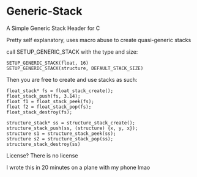 # Generic-Stack
A Simple Generic Stack Header for C

Pretty self explanatory, uses macro abuse to create quasi-generic stacks

call SETUP_GENERIC_STACK with the type and size:

```
SETUP_GENERIC_STACK(float, 16)
SETUP_GENERIC_STACK(structure, DEFAULT_STACK_SIZE)
```

Then you are free to create and use stacks as such:
```
float_stack* fs = float_stack_create();
float_stack_push(fs, 3.14);
float f1 = float_stack_peek(fs);
float f2 = float_stack_pop(fs);
float_stack_destroy(fs);

structure_stack* ss = structure_stack_create();
structure_stack_push(ss, (structure) {x, y, x});
structure s1 = structure_stack_peek(ss);
structure s2 = structure_stack_pop(ss);
structure_stack_destroy(ss)
```

License? There is no license

I wrote this in 20 minutes on a plane with my phone lmao
